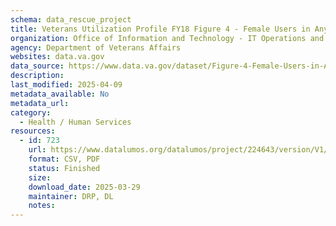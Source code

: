 ```yaml
---
schema: data_rescue_project 
title: Veterans Utilization Profile FY18 Figure 4 - Female Users in Any Program, FY 2009-2018
organization: Office of Information and Technology - IT Operations and Services (ITOPS)
agency: Department of Veterans Affairs
websites: data.va.gov
data_source: https://www.data.va.gov/dataset/Figure-4-Female-Users-in-Any-Program-FY-2009-2018/yrqh-6wwf
description: 
last_modified: 2025-04-09
metadata_available: No
metadata_url: 
category:
  - Health / Human Services
resources:
  - id: 723
    url: https://www.datalumos.org/datalumos/project/224643/version/V1/view
    format: CSV, PDF
    status: Finished
    size: 
    download_date: 2025-03-29
    maintainer: DRP, DL
    notes: 
---
```

